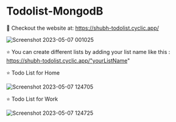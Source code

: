 # Todolist-MongodB
🤩 Checkout the website at: https://shubh-todolist.cyclic.app/ 

![Screenshot 2023-05-07 001025](https://user-images.githubusercontent.com/122744849/236641350-4fe5366d-1a29-47b8-8b5d-86d47a16fd31.png)

⭐ You can create different lists by adding your list name like this : https://shubh-todolist.cyclic.app/"yourListName"

⭐ Todo List for Home

![Screenshot 2023-05-07 124705](https://user-images.githubusercontent.com/122744849/236663771-368beca7-23ce-476e-b236-6424f39b96bd.png)

⭐ Todo List for Work

![Screenshot 2023-05-07 124725](https://user-images.githubusercontent.com/122744849/236663781-d1a858a9-7593-4f4c-8a56-d1212ab1d535.png)
